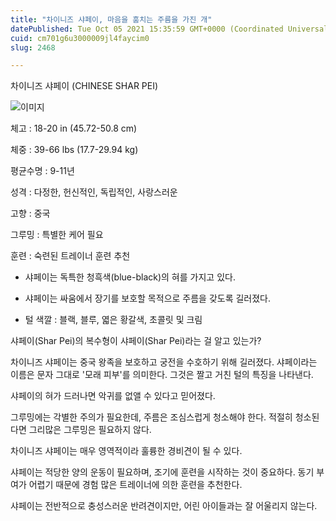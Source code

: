 ```yaml
---
title: "차이니즈 샤페이, 마음을 훔치는 주름을 가진 개"
datePublished: Tue Oct 05 2021 15:35:59 GMT+0000 (Coordinated Universal Time)
cuid: cm701g6u3000009jl4faycim0
slug: 2468

---
```



차이니즈 샤페이 (CHINESE SHAR PEI)

![이미지](https://cdn.hashnode.com/res/hashnode/image/upload/v1739251519933/f5d59781-3eef-4c7b-a906-629a578f2820.jpeg)

체고 : 18-20 in (45.72-50.8 cm)

체중 : 39-66 lbs (17.7-29.94 kg)

평균수명 : 9-11년

성격 : 다정한, 헌신적인, 독립적인, 사랑스러운

고향 : 중국

그루밍 : 특별한 케어 필요

훈련 : 숙련된 트레이너 훈련 추천

* 샤페이는 독특한 청흑색(blue-black)의 혀를 가지고 있다.

* 샤페이는 싸움에서 장기를 보호할 목적으로 주름을 갖도록 길러졌다.

* 털 색깔 : 블랙, 블루, 엷은 황갈색, 초콜릿 및 크림

샤페이(Shar Pei)의 복수형이 샤페이(Shar Pei)라는 걸 알고 있는가?

차이니즈 샤페이는 중국 왕족을 보호하고 궁전을 수호하기 위해 길러졌다. 샤페이라는 이름은 문자 그대로 '모래 피부'를 의미한다. 그것은 짤고 거친 털의 특징을 나타낸다.

샤페이의 혀가 드러나면 악귀를 없앨 수 있다고 믿어졌다.

그루밍에는 각별한 주의가 필요한데, 주름은 조심스럽게 청소해야 한다. 적절히 청소된다면 그리많은 그루밍은 필요하지 않다.

차이니즈 샤페이는 매우 영역적이라 훌륭한 경비견이 될 수 있다.

샤페이는 적당한 양의 운동이 필요하며, 조기에 훈련을 시작하는 것이 중요하다. 동기 부여가 어렵기 때문에 경험 많은 트레이너에 의한 훈련을 추천한다.

샤페이는 전반적으로 충성스러운 반려견이지만, 어린 아이들과는 잘 어울리지 않는다.
